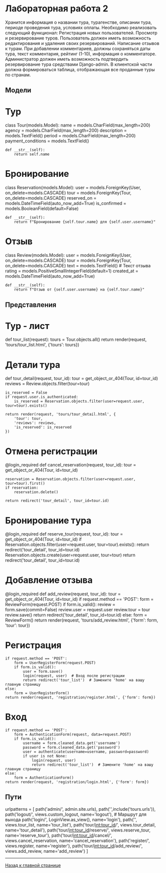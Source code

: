 # Лабораторная работа 2
Хранится информация о названии тура, турагенстве, описании тура, периоде
проведения тура, условиях оплаты.
Необходимо реализовать следующий функционал:
  Регистрация новых пользователей.
  Просмотр и резервирование туров. Пользователь должен иметь возможность
  редактирования и удаления своих резервирований.
  Написание отзывов к турам. При добавлении комментариев, должны
сохраняться даты тура, текст комментария, рейтинг (1-10), информация о
комментаторе.
  Администратор должен иметь возможность подтвердить резервирование
тура средствами Django-admin.
  В клиентской части должна формироваться таблица, отображающая все
проданные туры по странам.
## Модели

# Тур
class Tour(models.Model):
    name = models.CharField(max_length=200)
    agency = models.CharField(max_length=200)
    description = models.TextField()
    period = models.CharField(max_length=200)
    payment_conditions = models.TextField()

    def __str__(self):
        return self.name

# Бронирование

class Reservation(models.Model):
    user = models.ForeignKey(User, on_delete=models.CASCADE)
    tour = models.ForeignKey(Tour, on_delete=models.CASCADE)
    reserved_on = models.DateTimeField(auto_now_add=True)
    is_confirmed = models.BooleanField(default=False)

    def __str__(self):
        return f"Бронирование {self.tour.name} для {self.user.username}"
        
# Отзыв

class Review(models.Model):
    user = models.ForeignKey(User, on_delete=models.CASCADE)
    tour = models.ForeignKey(Tour, on_delete=models.CASCADE)
    text = models.TextField()  # Текст отзыва
    rating = models.PositiveSmallIntegerField(default=1)
    created_at = models.DateTimeField(auto_now_add=True)

    def __str__(self):
        return f"Отзыв от {self.user.username} на {self.tour.name}"

## Представления

# Тур - лист
def tour_list(request):
    tours = Tour.objects.all()
    return render(request, 'tours/tour_list.html', {'tours': tours})

# Детали тура

def tour_detail(request, tour_id):
    tour = get_object_or_404(Tour, id=tour_id)
    reviews = Review.objects.filter(tour=tour)

    is_reserved = False
    if request.user.is_authenticated:
        is_reserved = Reservation.objects.filter(user=request.user, tour=tour).exists()

    return render(request, 'tours/tour_detail.html', {
        'tour': tour,
        'reviews': reviews,
        'is_reserved': is_reserved
    })

# Отмена регистрации

@login_required
def cancel_reservation(request, tour_id):
    tour = get_object_or_404(Tour, id=tour_id)

    reservation = Reservation.objects.filter(user=request.user, tour=tour).first()
    if reservation:
        reservation.delete()

    return redirect('tour_detail', tour_id=tour.id)

# Бронирование тура

@login_required
def reserve_tour(request, tour_id):
    tour = get_object_or_404(Tour, id=tour_id)
    if Reservation.objects.filter(user=request.user, tour=tour).exists():
        return redirect('tour_detail', tour_id=tour.id)
    Reservation.objects.create(user=request.user, tour=tour)
    return redirect('tour_detail', tour_id=tour.id)

# Добавление отзыва

@login_required
def add_review(request, tour_id):
    tour = get_object_or_404(Tour, id=tour_id)
    if request.method == 'POST':
        form = ReviewForm(request.POST)
        if form.is_valid():
            review = form.save(commit=False)
            review.user = request.user
            review.tour = tour
            review.save()
            return redirect('tour_detail', tour_id=tour.id)
    else:
        form = ReviewForm()
    return render(request, 'tours/add_review.html', {'form': form, 'tour': tour})
    
# Регистрация

    if request.method == 'POST':
        form = UserRegisterForm(request.POST)
        if form.is_valid():
            user = form.save()
            login(request, user)  # Вход после регистрации
            return redirect('tour_list')  # Замените 'home' на вашу главную страницу
    else:
        form = UserRegisterForm()
    return render(request, 'registration/register.html', {'form': form})
    
# Вход

    if request.method == 'POST':
        form = AuthenticationForm(request, data=request.POST)
        if form.is_valid():
            username = form.cleaned_data.get('username')
            password = form.cleaned_data.get('password')
            user = authenticate(username=username, password=password)
            if user is not None:
                login(request, user)
                return redirect('tour_list')  # Замените 'home' на вашу главную страницу
    else:
        form = AuthenticationForm()
    return render(request, 'registration/login.html', {'form': form})

## Пути

urlpatterns = [
    path('admin/', admin.site.urls),
    path('',include('tours.urls')),
    path('logout/', views.custom_logout, name='logout'),  # Маршрут для выхода
    path('login/', LoginView.as_view(), name='login'),
    path('', views.tour_list, name='tour_list'),
    path('tour/<int:tour_id>/', views.tour_detail, name='tour_detail'),
    path('tour/<int:tour_id>/reserve/', views.reserve_tour, name='reserve_tour'),
    path('tour/<int:tour_id>/cancel/', views.cancel_reservation, name='cancel_reservation'),
    path('register/', views.register, name='register'),
    path('tour/<int:tour_id>/add_review/', views.add_review, name='add_review')
]


---

[Назад к главной странице](index.md)
